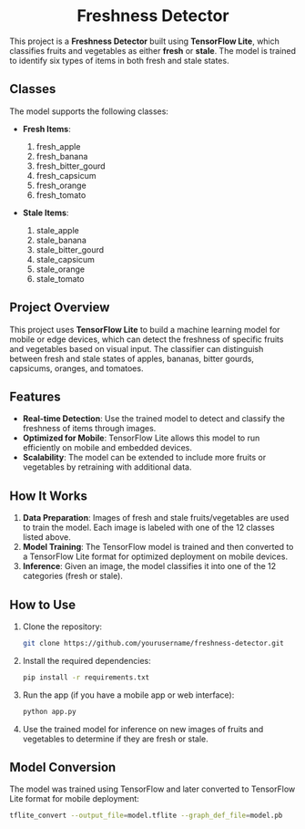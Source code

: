 <h1 align="center">Freshness Detector</h1>    

This project is a **Freshness Detector** built using **TensorFlow Lite**, which classifies fruits and vegetables as either **fresh** or **stale**. The model is trained to identify six types of items in both fresh and stale states.

## Classes
The model supports the following classes:
- **Fresh Items**:
    1. fresh_apple
    2. fresh_banana
    3. fresh_bitter_gourd
    4. fresh_capsicum
    5. fresh_orange
    6. fresh_tomato

- **Stale Items**:
    1. stale_apple
    2. stale_banana
    3. stale_bitter_gourd
    4. stale_capsicum
    5. stale_orange
    6. stale_tomato

## Project Overview

This project uses **TensorFlow Lite** to build a machine learning model for mobile or edge devices, which can detect the freshness of specific fruits and vegetables based on visual input. The classifier can distinguish between fresh and stale states of apples, bananas, bitter gourds, capsicums, oranges, and tomatoes.

## Features

- **Real-time Detection**: Use the trained model to detect and classify the freshness of items through images.
- **Optimized for Mobile**: TensorFlow Lite allows this model to run efficiently on mobile and embedded devices.
- **Scalability**: The model can be extended to include more fruits or vegetables by retraining with additional data.

## How It Works

1. **Data Preparation**: Images of fresh and stale fruits/vegetables are used to train the model. Each image is labeled with one of the 12 classes listed above.
2. **Model Training**: The TensorFlow model is trained and then converted to a TensorFlow Lite format for optimized deployment on mobile devices.
3. **Inference**: Given an image, the model classifies it into one of the 12 categories (fresh or stale).

## How to Use

1. Clone the repository:
    ```bash
    git clone https://github.com/yourusername/freshness-detector.git
    ```

2. Install the required dependencies:
    ```bash
    pip install -r requirements.txt
    ```

3. Run the app (if you have a mobile app or web interface):
    ```bash
    python app.py
    ```

4. Use the trained model for inference on new images of fruits and vegetables to determine if they are fresh or stale.

## Model Conversion

The model was trained using TensorFlow and later converted to TensorFlow Lite format for mobile deployment:
```bash
tflite_convert --output_file=model.tflite --graph_def_file=model.pb

